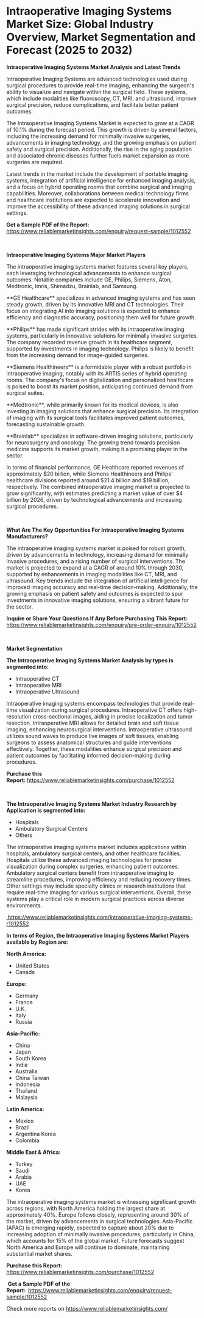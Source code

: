 <p><h1>Intraoperative Imaging Systems Market Size: Global Industry Overview, Market Segmentation and Forecast (2025 to 2032)</h1></p><p><strong>Intraoperative Imaging Systems Market Analysis and Latest Trends</strong></p>
<p><p>Intraoperative Imaging Systems are advanced technologies used during surgical procedures to provide real-time imaging, enhancing the surgeon's ability to visualize and navigate within the surgical field. These systems, which include modalities like fluoroscopy, CT, MRI, and ultrasound, improve surgical precision, reduce complications, and facilitate better patient outcomes. </p><p>The Intraoperative Imaging Systems Market is expected to grow at a CAGR of 10.1% during the forecast period. This growth is driven by several factors, including the increasing demand for minimally invasive surgeries, advancements in imaging technology, and the growing emphasis on patient safety and surgical precision. Additionally, the rise in the aging population and associated chronic diseases further fuels market expansion as more surgeries are required. </p><p>Latest trends in the market include the development of portable imaging systems, integration of artificial intelligence for enhanced imaging analysis, and a focus on hybrid operating rooms that combine surgical and imaging capabilities. Moreover, collaborations between medical technology firms and healthcare institutions are expected to accelerate innovation and improve the accessibility of these advanced imaging solutions in surgical settings.</p></p>
<p><strong>Get a Sample PDF of the Report:&nbsp;</strong> <a href="https://www.reliablemarketinsights.com/enquiry/request-sample/1012552?utm_campaign=1938&utm_medium=2&utm_source=Github&utm_content=ia&utm_term=08032025&utm_id=intraoperative-imaging-systems">https://www.reliablemarketinsights.com/enquiry/request-sample/1012552</a></p>
<p>&nbsp;</p>
<p><strong>Intraoperative Imaging Systems Major Market Players</strong></p>
<p><p>The intraoperative imaging systems market features several key players, each leveraging technological advancements to enhance surgical outcomes. Notable companies include GE, Philips, Siemens, Aton, Medtronic, Imris, Shimadzu, Brainlab, and Samsung.</p><p>**GE Healthcare** specializes in advanced imaging systems and has seen steady growth, driven by its innovative MRI and CT technologies. Their focus on integrating AI into imaging solutions is expected to enhance efficiency and diagnostic accuracy, positioning them well for future growth.</p><p>**Philips** has made significant strides with its intraoperative imaging systems, particularly in innovative solutions for minimally invasive surgeries. The company recorded revenue growth in its healthcare segment, supported by investments in imaging technology. Philips is likely to benefit from the increasing demand for image-guided surgeries.</p><p>**Siemens Healthineers** is a formidable player with a robust portfolio in intraoperative imaging, notably with its ARTIS series of hybrid operating rooms. The company's focus on digitalization and personalized healthcare is poised to boost its market position, anticipating continued demand from surgical suites.</p><p>**Medtronic**, while primarily known for its medical devices, is also investing in imaging solutions that enhance surgical precision. Its integration of imaging with its surgical tools facilitates improved patient outcomes, forecasting sustainable growth.</p><p>**Brainlab** specializes in software-driven imaging solutions, particularly for neurosurgery and oncology. The growing trend towards precision medicine supports its market growth, making it a promising player in the sector.</p><p>In terms of financial performance, GE Healthcare reported revenues of approximately $20 billion, while Siemens Healthineers and Philips' healthcare divisions reported around $21.4 billion and $19 billion, respectively. The combined intraoperative imaging market is projected to grow significantly, with estimates predicting a market value of over $4 billion by 2026, driven by technological advancements and increasing surgical procedures.</p></p>
<p>&nbsp;</p>
<p><strong>What Are The Key Opportunities For Intraoperative Imaging Systems Manufacturers?</strong></p>
<p><p>The intraoperative imaging systems market is poised for robust growth, driven by advancements in technology, increasing demand for minimally invasive procedures, and a rising number of surgical interventions. The market is projected to expand at a CAGR of around 10% through 2030, supported by enhancements in imaging modalities like CT, MRI, and ultrasound. Key trends include the integration of artificial intelligence for improved imaging accuracy and real-time decision-making. Additionally, the growing emphasis on patient safety and outcomes is expected to spur investments in innovative imaging solutions, ensuring a vibrant future for the sector.</p></p>
<p><strong>Inquire or Share Your Questions If Any Before Purchasing This Report:</strong> <a href="https://www.reliablemarketinsights.com/enquiry/pre-order-enquiry/1012552?utm_campaign=1938&utm_medium=2&utm_source=Github&utm_content=ia&utm_term=08032025&utm_id=intraoperative-imaging-systems">https://www.reliablemarketinsights.com/enquiry/pre-order-enquiry/1012552</a></p>
<p>&nbsp;</p>
<p><strong>Market Segmentation</strong></p>
<p><strong>The Intraoperative Imaging Systems Market Analysis by types is segmented into:</strong></p>
<p><ul><li>Intraoperative CT</li><li>Intraoperative MRI</li><li>Intraoperative Ultrasound</li></ul></p>
<p><p>Intraoperative imaging systems encompass technologies that provide real-time visualization during surgical procedures. Intraoperative CT offers high-resolution cross-sectional images, aiding in precise localization and tumor resection. Intraoperative MRI allows for detailed brain and soft tissue imaging, enhancing neurosurgical interventions. Intraoperative ultrasound utilizes sound waves to produce live images of soft tissues, enabling surgeons to assess anatomical structures and guide interventions effectively. Together, these modalities enhance surgical precision and patient outcomes by facilitating informed decision-making during procedures.</p></p>
<p><strong>Purchase this Report:&nbsp;</strong><a href="https://www.reliablemarketinsights.com/purchase/1012552?utm_campaign=1938&utm_medium=2&utm_source=Github&utm_content=ia&utm_term=08032025&utm_id=intraoperative-imaging-systems">https://www.reliablemarketinsights.com/purchase/1012552</a></p>
<p>&nbsp;</p>
<p><strong>The Intraoperative Imaging Systems Market Industry Research by Application is segmented into:</strong></p>
<p><ul><li>Hospitals</li><li>Ambulatory Surgical Centers</li><li>Others</li></ul></p>
<p><p>The intraoperative imaging systems market includes applications within hospitals, ambulatory surgical centers, and other healthcare facilities. Hospitals utilize these advanced imaging technologies for precise visualization during complex surgeries, enhancing patient outcomes. Ambulatory surgical centers benefit from intraoperative imaging to streamline procedures, improving efficiency and reducing recovery times. Other settings may include specialty clinics or research institutions that require real-time imaging for various surgical interventions. Overall, these systems play a critical role in modern surgical practices across diverse environments.</p></p>
<p><a href="https://www.reliablemarketinsights.com/intraoperative-imaging-systems-r1012552?utm_campaign=1938&utm_medium=2&utm_source=Github&utm_content=ia&utm_term=08032025&utm_id=intraoperative-imaging-systems">&nbsp;https://www.reliablemarketinsights.com/intraoperative-imaging-systems-r1012552</a></p>
<p><strong>In terms of Region, the Intraoperative Imaging Systems Market Players available by Region are:</strong></p>
<p>
    <p> <strong> North America: </strong>
        <ul>
            <li>United States</li>
            <li>Canada</li>
        </ul>
        </p> 
    <p> <strong> Europe: </strong>
        <ul>
            <li>Germany</li>
            <li>France</li>
            <li>U.K.</li>
            <li>Italy</li>
            <li>Russia</li>
        </ul>
        </p> 
    <p> <strong> Asia-Pacific: </strong>
        <ul>
            <li>China</li>
            <li>Japan</li>
            <li>South Korea</li>
            <li>India</li>
            <li>Australia</li>
            <li>China Taiwan</li>
            <li>Indonesia</li>
            <li>Thailand</li>
            <li>Malaysia</li>
        </ul>
        </p> 
    <p> <strong> Latin America: </strong>
        <ul>
            <li>Mexico</li>
            <li>Brazil</li>
            <li>Argentina Korea</li>
            <li>Colombia</li>
        </ul>
        </p> 
    <p> <strong> Middle East & Africa: </strong>
        <ul>
            <li>Turkey</li>
            <li>Saudi</li>
            <li>Arabia</li>
            <li>UAE</li>
            <li>Korea</li>
        </ul>
    </p>
    </p>
<p><p>The intraoperative imaging systems market is witnessing significant growth across regions, with North America holding the largest share at approximately 40%. Europe follows closely, representing around 30% of the market, driven by advancements in surgical technologies. Asia-Pacific (APAC) is emerging rapidly, expected to capture about 20% due to increasing adoption of minimally invasive procedures, particularly in China, which accounts for 15% of the global market. Future forecasts suggest North America and Europe will continue to dominate, maintaining substantial market shares.</p></p>
<p><strong>Purchase this Report: </strong><a href="https://www.reliablemarketinsights.com/purchase/1012552?utm_campaign=1938&utm_medium=2&utm_source=Github&utm_content=ia&utm_term=08032025&utm_id=intraoperative-imaging-systems">https://www.reliablemarketinsights.com/purchase/1012552</a></p>
<p>&nbsp;<strong>Get a Sample PDF of the Report:&nbsp;&nbsp;</strong><a href="https://www.reliablemarketinsights.com/enquiry/request-sample/1012552?utm_campaign=1938&utm_medium=2&utm_source=Github&utm_content=ia&utm_term=08032025&utm_id=intraoperative-imaging-systems">https://www.reliablemarketinsights.com/enquiry/request-sample/1012552</a></p>
<p><strong></strong></p>
<p>Check more reports on <a href="https://www.reliablemarketinsights.com/?utm_campaign=1938&utm_medium=2&utm_source=Github&utm_content=ia&utm_term=08032025&utm_id=intraoperative-imaging-systems">https://www.reliablemarketinsights.com/</a></p>